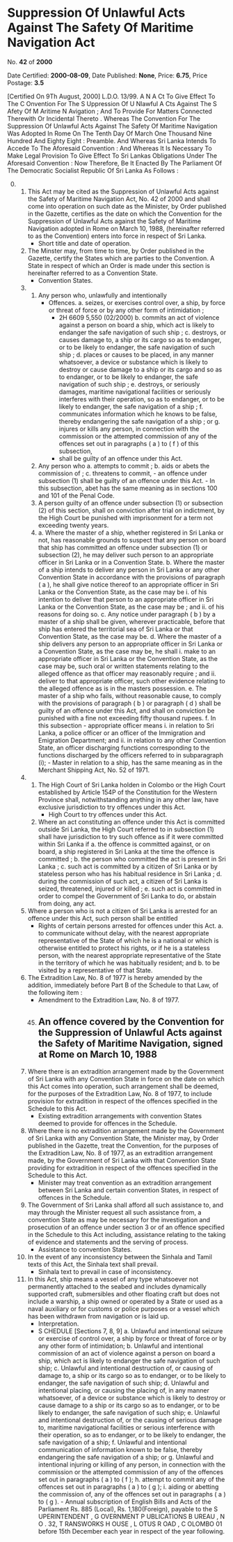 # Suppression  Of  Unlawful  Acts  Against The  Safety  Of  Maritime  Navigation Act

No. **42** of **2000**

Date Certified: **2000-08-09**, Date Published: **None**, Price: **6.75**, Price Postage: **3.5**

[Certified On 9Th August, 2000]
L.D.O. 13/99.
A N  A Ct   To   Give   Effect   To   The  C Onvention   For   The  S Uppression
Of  U Nlawful  A Cts   Against   The  S Afety   Of  M Aritime N Avigation ;  And   To   Provide   For   Matters   Connected
Therewith   Or   Incidental   Thereto .
Whereas The Convention For The Suppression Of Unlawful Acts Against The Safety Of Maritime Navigation Was Adopted In Rome On The Tenth Day Of March One Thousand Nine Hundred And Eighty Eight :
Preamble.
And Whereas Sri Lanka Intends To Accede To The Aforesaid Convention :
And Whereas It Is Necessary To Make Legal Provision To Give Effect To Sri Lankas Obligations Under The Aforesaid Convention :
Now Therefore, Be It Enacted By The Parliament Of The Democratic Socialist Republic Of Sri Lanka As Follows :

0. 
    1. This Act may be cited as the Suppression of Unlawful Acts against the Safety of Maritime Navigation Act, No. 42 of 2000 and shall come into operation on  such date as the Minister, by Order published in the Gazette, certifies as the date on which the Convention for the Suppression of Unlawful Acts against the Safety of Maritime Navigation adopted in Rome on March 10, 1988, (hereinafter referred to as the Convention) enters into force in respect of Sri Lanka.
        - Short title and date of operation.
    2. The Minster may, from time to time, by Order published in the Gazette, certify the States which are parties to the Convention. A State in respect of which an Order is made   under   this   section   is   hereinafter    referred   to   as a Convention State.
        - Convention States.
    3. 
        1. Any person who, unlawfully and intentionally
            - Offences.
            a. seizes, or exercises control over, a ship, by force or threat of force or by any other form of intimidation ;
                - 2H 6609 5,550 (02/2000)
            b. commits an act of violence against a person on board a ship, which act is likely to endanger the safe navigation of such ship ;
            c. destroys, or causes damage to, a ship or its cargo so as to endanger, or to be likely to endanger, the safe navigation of such ship ;
            d. places or causes to be placed, in any manner whatsoever, a device or substance which is likely to destroy or cause damage to a ship or its cargo and so as to endanger, or to be likely to endanger, the safe navigation of such ship ;
            e. destroys, or seriously damages, maritime navigational facilities or seriously interferes with their operation, so as to  endanger, or to be likely to endanger, the safe navigation of a ship ;
            f. communicates information which he knows to be false, thereby endangering the safe navigation of a ship ; or
            g. injures or kills any person, in connection with the commission or the attempted commission of any of the offences set out in paragraphs ( a ) to ( f ) of this subsection,
                - shall be guilty of an offence under this Act.
        2. Any person who
            a. attempts to commit ;
            b. aids or abets the commission of ;
            c. threatens to commit,
                - an offence under subsection (1) shall be guilty of an offence under this Act.
                - In this subsection, abet has the same meaning as in sections 100 and 101 of the Penal Code.
        3. A person guilty of an offence under subsection (1) or subsection (2) of this section, shall on conviction after trial on indictment, by the High Court be punished with imprisonment for a term not exceeding twenty years.
        4. 
            a. Where the master of a ship, whether registered in Sri Lanka or not, has reasonable grounds to suspect that any person on board that ship has committed an offence under subsection (1) or subsection (2), he may deliver such person to an appropriate officer in Sri Lanka or in a Convention State.
            b. Where the master of a ship intends to deliver any person in Sri Lanka or any other Convention State in accordance with the provisions of paragraph ( a ), he shall give notice thereof to an appropriate officer in Sri Lanka or the Convention State, as the case may be
                i. of his intention to deliver that person to an appropriate officer in Sri Lanka or the Convention State, as the case may be ; and
                ii. of his reasons for doing so.
            c. Any notice under paragraph ( b ) by a master of a ship shall be given, wherever practicable, before that ship has entered the territorial sea of Sri Lanka or that Convention State, as the case may be.
            d. Where the master of a ship delivers any person to an appropriate officer in Sri Lanka or a Convention State, as the case may be, he shall
                i. make to an appropriate officer in Sri Lanka or the Convention State, as the case may be, such oral or written statements relating to the alleged offence as that officer may reasonably require ; and
                ii. deliver to that appropriate officer, such other evidence relating to the alleged offence as is in the masters possession.
            e. The master of a ship who fails, without reasonable cause, to comply with the provisions of paragraph ( b ) or paragraph ( d ) shall be guilty of an offence under this Act, and shall on conviction be punished with a fine not exceeding fifty thousand rupees.
            f. In this subsection
                - appropriate officer means 
                i. in relation to Sri Lanka, a police officer or an officer of the Immigration and Emigration Department; and
                ii. in relation to any other Convention State, an officer discharging functions corresponding to the functions discharged by the officers referred to in subparagraph (i);
                    - Master in relation to a ship, has the same meaning as in the Merchant Shipping Act, No. 52 of 1971.
    4. 
        1. The High Court of Sri Lanka holden in Colombo or the High Court established by Article 154P of the Constitution for the Western Province shall, notwithstanding anything in any other law, have exclusive jurisdiction to try offences under this Act.
            - High Court to try offences under this Act.
        2. Where an act constituting an offence under this Act is committed outside Sri Lanka, the High Court referred to in subsection (1) shall have jurisdiction to try such offence as if it were committed within Sri Lanka if
            a. the offence is committed against, or on board, a ship registered in Sri Lanka at the time the offence is committed ;
            b. the person who committed the act is present in Sri Lanka ;
            c. such act is committed by a citizen of Sri Lanka or by stateless person who has his habitual residence in Sri Lanka ;
            d. during the commission of such act, a citizen of Sri Lanka is seized, threatened, injured or killed ;
            e. such act is committed in order to compel the Government of Sri Lanka to do, or abstain from doing, any act.
    5. Where a person who is not a citizen of Sri Lanka is arrested for an offence under this Act, such person shall be entitled
        - Rights of certain persons arrested for offences under this Act.
            a. to communicate without delay, with the nearest appropriate representative of the State of which he is a national or which is otherwise entitled to protect his rights, or if he is a stateless person, with the nearest appropriate representative of the State in the territory of which he was habitually resident; and
            b. to be visited by a representative of that State.
    6. The Extradition Law, No. 8 of 1977 is hereby amended by the addition, immediately before Part B of the Schedule to that Law, of the following item :
        - Amendment to the Extradition Law, No. 8 of 1977.
        45. An offence covered by the Convention for the Suppression of Unlawful Acts against the Safety of Maritime Navigation, signed at Rome on March 10, 1988
            - 
    7. Where there is an extradition arrangement made by the Government of Sri Lanka with any Convention State in force on the date on which this Act comes into operation, such arrangement shall be deemed, for the purposes of the Extradition Law, No. 8 of 1977, to include provision for extradition in respect of the offences specified in the Schedule to this Act.
        - Existing extradition arrangements with convention States deemed to provide for offences in the Schedule.
    8. Where there is no extradition arrangement made by the Government of Sri Lanka with any Convention State, the Minister may, by Order published in the Gazette, treat the Convention, for the purposes of the Extradition Law, No. 8 of 1977, as an extradition arrangement made, by the Government of Sri Lanka with that Convention State providing for extradition in respect of the offences specified in the Schedule to this Act.
        - Minister may treat convention as an extradition arrangement between        Sri Lanka and certain convention States, in respect of offences in the Schedule.
    9. The Government of Sri Lanka shall afford all such assistance to, and may through the Minister request all such assistance from, a convention State as may be necessary for the investigation and prosecution of an offence under section 3 or of an offence specified in the Schedule to this Act including, assistance relating to the taking of evidence and statements and the serving of process.
        - Assistance to convention States.
    10. In the event of any inconsistency between the Sinhala and Tamil texts of this Act, the Sinhala text shall prevail.
        - Sinhala text to prevail in case of inconsistency.
    11. In this Act, ship means a vessel of any type whatsoever not permanently attached to the seabed and includes dynamically supported craft, submersibles and other floating craft but does not include a warship, a ship owned or operated by a State or used as a naval auxiliary or for customs or police purposes or a vessel which has been withdrawn from navigation or is laid up.
        - Interpretation.
        - S CHEDULE [Sections 7, 8, 9]
            a. Unlawful and intentional seizure or exercise of control over, a ship by force or threat of force or by any other form of intimidation;
            b. Unlawful and intentional commission of an act of violence against a person on board a ship, which act is likely to endanger the safe navigation of such ship;
            c. Unlawful and intentional destruction of, or causing of damage to, a ship or its cargo so as to endanger, or to be likely to endanger, the safe navigation of such ship;
            d. Unlawful and intentional placing, or causing the placing of, in any manner whatsoever, of a device or substance which is likely to destroy or cause damage to a ship or its cargo so as to endanger, or to be likely to endanger, the safe navigation of such ship;
            e. Unlawful and intentional destruction of, or the causing of serious damage to, maritime navigational facilities or serious interference with their operation, so as to endanger, or to be likely to endanger, the safe navigation of a ship;
            f. Unlawful and intentional communication of information known to be false, thereby endangering the safe navigation of a ship; or
            g. Unlawful and intentional injuring or killing of any person, in connection with the commission or the attempted commission of any of the offences set out in paragraphs ( a ) to ( f );
            h. attempt to commit any of the offences set out in paragraphs ( a ) to ( g );
            i. aiding or abetting the commission of, any of the offences set out in paragraphs ( a ) to ( g ).
                - Annual subscription of English Bills and Acts of the Parliament Rs. 885 (Local), Rs. 1,180(Foreign), payable to the S UPERINTENDENT , G OVERNMENT  P UBLICATIONS  B UREAU , N O . 32, T RANSWORKS  H OUSE , L OTUS  R OAD , C OLOMBO  01 before 15th December each year in respect of the year following.